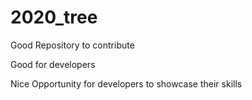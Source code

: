 # 2020_tree

Good Repository to contribute


Good for developers

Nice Opportunity for developers to showcase their skills


